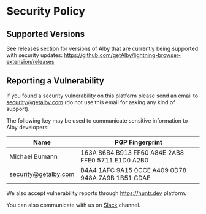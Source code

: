 # Security Policy

## Supported Versions

See releases section for versions of Alby that are currently being supported with
security updates: https://github.com/getAlby/lightning-browser-extension/releases

## Reporting a Vulnerability

If you found a security vulnerability on this platform please send an email to security@getalby.com (do not use this email for asking any kind of support).

The following key may be used to communicate sensitive information to Alby developers:

| Name                 | PGP Fingerprint                                   |
| -------------------- | ------------------------------------------------- |
| Michael Bumann       | 163A 86B4 B913 FF60 A84E 2AB8 FFE0 5711 E1D0 A2B0 |
| security@getalby.com | B4A4 1AFC 9A15 0CCE A409 0D78 948A 7A9B 1B51 CDAE |

We also accept vulnerability reports through https://huntr.dev platform.

You can also communicate with us on [Slack](https://bitcoindesign.slack.com/archives/C02591ADXM2) channel.
